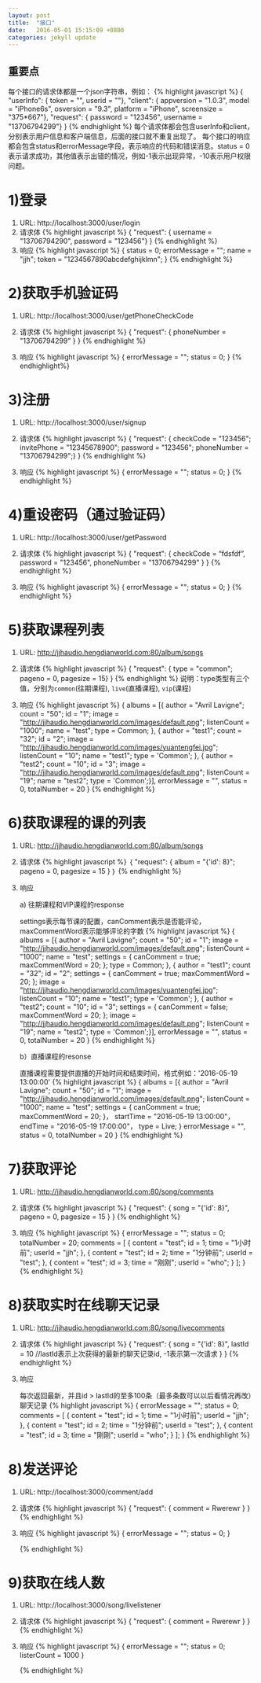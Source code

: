 ```yaml
---
layout: post
title:  "接口"
date:   2016-05-01 15:15:09 +0800
categories: jekyll update
---
```


重要点
---

每个接口的请求体都是一个json字符串，例如：
   {% highlight javascript %}
{
   "userInfo": {
                 token = "",
                 userid = ""},
   "client": {
                 appversion = "1.0.3",
                 model = "iPhone6s",
                 osversion = "9.3",
                 platform = "iPhone",
                 screensize = "375*667"}, 
   "request": {
                 password = "123456",
                 username = "13706794299"}
 }
   {% endhighlight %}
每个请求体都会包含userInfo和client，分别表示用户信息和客户端信息，后面的接口就不重复出现了。
每个接口的响应都会包含status和errorMessage字段，表示响应的代码和错误消息。status = 0 表示请求成功，其他值表示出错的情况，例如-1表示出现异常，-10表示用户权限问题。

1)登录
===

1. URL: http://localhost:3000/user/login
2. 请求体
   {% highlight javascript %}
   {
       "request": {
             username = "13706794290",
             password = "123456"}
    }
   {% endhighlight  %}
3. 响应
   {% highlight javascript %}
    {
        status = 0;
        errorMessage = "";
        name = "jjh";
        token = "1234567890abcdefghijklmn";
    }
  {% endhighlight  %}
  
  
2)获取手机验证码
===

1. URL: http://localhost:3000/user/getPhoneCheckCode
2. 请求体
{% highlight javascript %}
{
    "request": {
        phoneNumber = "13706794299" }
}
{% endhighlight %}

3. 响应
{% highlight javascript %}
{
    errorMessage = "";
    status = 0;
}
{% endhighlight%}

3)注册
===

1. URL: http://localhost:3000/user/signup
2. 请求体
 {% highlight javascript %}
{ 
    "request": {
        checkCode = "123456";
        invitePhone = "12345678900";
        password = "123456";
        phoneNumber = "13706794299";}
}
 {% endhighlight %}

3. 响应
  {% highlight javascript %}
  {
      errorMessage = "";
      status = 0;
  }
  {% endhighlight %}
  
4)重设密码（通过验证码）
===

1. URL: http://localhost:3000/user/getPassword
2. 请求体
 {% highlight javascript %}
{ 
    "request": {
        checkCode = “fdsfdf”,
        password = "123456",
        phoneNumber = "13706794299"
    }
}
 {% endhighlight %}

3. 响应
  {% highlight javascript %}
  {
      errorMessage = "";
      status = 0;
  }
  {% endhighlight %}
  
5)获取课程列表
===

1. URL:  http://jjhaudio.hengdianworld.com:80/album/songs
2. 请求体
   {% highlight javascript %}
{
       "request": {
           type = "common";
   	       pageno = 0,
   	       pagesize = 15}
}
   {% endhighlight  %}
   说明：type类型有三个值，分别为`common`(往期课程), `live`(直播课程), `vip`(课程)
   
3. 响应
   {% highlight javascript %}
   {
       albums =  [{
                       author = "Avril Lavigne";
                       count = "50";
                       id = "1";
                       image = "http://jjhaudio.hengdianworld.com/images/default.png";
                       listenCount = "1000";
                       name = "test";
                       type = Common; },
                   {
                       author = "test1";
                       count = "32";
                       id = "2";
                       image = "http://jjhaudio.hengdianworld.com/images/yuantengfei.jpg";
                       listenCount = "10";
                       name = "test1";
                       type = 'Common'; },
                   {
                       author = "test2";
                       count = "10";
                       id = "3";
                       image = "http://jjhaudio.hengdianworld.com/images/default.png";
                       listenCount = "19";
                       name = "test2";
                       type = 'Common';}],
       errorMessage = "",
       status = 0,
       totalNumber = 20
   }
   {% endhighlight  %}
   
   
6)获取课程的课的列表
===

1. URL:  http://jjhaudio.hengdianworld.com:80/album/songs
2. 请求体
   {% highlight javascript %}
｛
    "request": {
        album = "{'id': 8}";
	    pageno = 0,
	    pagesize = 15 }
 ｝
{% endhighlight  %}

3. 响应
   
   a) 往期课程和VIP课程的response
   
   settings表示每节课的配置，canComment表示是否能评论，maxCommentWord表示能够评论的字数
   {% highlight javascript %}
   {
       albums =  [{
                       author = "Avril Lavigne";
                       count = "50";
                       id = "1";
                       image = "http://jjhaudio.hengdianworld.com/images/default.png";
                       listenCount = "1000";
                       name = "test";
                       settings =  {
                                       canComment = true; 
                                       maxCommentWord = 20;
                                   };
                       type = Common; },
                   {
                       author = "test1";
                       count = "32";
                       id = "2";
                       settings =   {
                                       canComment = true;
                                       maxCommentWord = 20;
                                   };
                       image = "http://jjhaudio.hengdianworld.com/images/yuantengfei.jpg";
                       listenCount = "10";
                       name = "test1";
                       type = 'Common'; },
                   {
                       author = "test2";
                       count = "10";
                       id = "3";
                       settings =   {
                                       canComment = false;
                                       maxCommentWord = 20;
                                   };
                       image = "http://jjhaudio.hengdianworld.com/images/default.png";
                       listenCount = "19";
                       name = "test2";
                       type = 'Common';}],
       errorMessage = "",
       status = 0,
       totalNumber = 20
   }
   {% endhighlight  %}
   
   b）直播课程的resonse
   
   直播课程需要提供直播的开始时间和结束时间，格式例如：'2016-05-19 13:00:00'
   {% highlight javascript %}
   {
       albums =  [{
                       author = "Avril Lavigne";
                       count = "50";
                       id = "1";
                       image = "http://jjhaudio.hengdianworld.com/images/default.png";
                       listenCount = "1000";
                       name = "test";
                       settings =  {
                                       canComment = true; 
                                       maxCommentWord = 20;
                                    }，
                       startTime = "2016-05-19 13:00:00"，
                       endTime = "2016-05-19 17:00:00"，
                       type = Live; }
       errorMessage = "",
       status = 0,
       totalNumber = 20
   }
   {% endhighlight  %}
   
   
7)获取评论
===

1. URL:  http://jjhaudio.hengdianworld.com:80/song/comments
2. 请求体
   {% highlight javascript %}
{
        "request": {
            song = "{'id': 8}",
            pageno = 0,
            pagesize = 15 
        }
 }
{% endhighlight  %}

3. 响应
   {% highlight javascript %}
   {
       errorMessage = "";
       status = 0;
       totalNumber = 20;
       comments =  [
          {
               content = "test";
               id = 1;
               time = "1小时前";
               userId = "jjh";
           },
           {
               content = "test";
               id = 2;
               time = "1分钟前";
               userId = "test";
           },
          {
               content = "test";
               id = 3;
               time = "刚刚";
               userId = "who";
           }
       ];
   }
   {% endhighlight  %}


8)获取实时在线聊天记录
===

1. URL:  http://jjhaudio.hengdianworld.com:80/song/livecomments
2. 请求体
   {% highlight javascript %}
{
        "request": {
            song = "{'id': 8}",
            lastId = 10  //lastId表示上次获得的最新的聊天记录id, -1表示第一次请求
        }
}
{% endhighlight  %}

3. 响应
    
   每次返回最新，并且id > lastId的至多100条（最多条数可以以后看情况再改）聊天记录
   {% highlight javascript %}
   {
       errorMessage = "";
       status = 0;
       comments =  [
          {
               content = "test";
               id = 1;
               time = "1小时前";
               userId = "jjh";
           },
           {
               content = "test";
               id = 2;
               time = "1分钟前";
               userId = "test";
           },
          {
               content = "test";
               id = 3;
               time = "刚刚";
               userId = "who";
           }
       ];
   }
   {% endhighlight  %}
   
   
8)发送评论
===

1. URL:  http://localhost:3000/comment/add
2. 请求体
   {% highlight javascript %}
{
    "request": {
        comment = Rwerewr
    }
}
{% endhighlight  %}

3. 响应
   {% highlight javascript %}
{
    errorMessage = "";
    status = 0;
}

   {% endhighlight  %}
   
   
9)获取在线人数
===

1. URL:  http://localhost:3000/song/livelistener
2. 请求体
   {% highlight javascript %}
{
    "request": {
        comment = Rwerewr
    }
}
{% endhighlight  %}

3. 响应
   {% highlight javascript %}
{
    errorMessage = "";
    status = 0;
    listerCount = 1000
}

   {% endhighlight  %}
   


